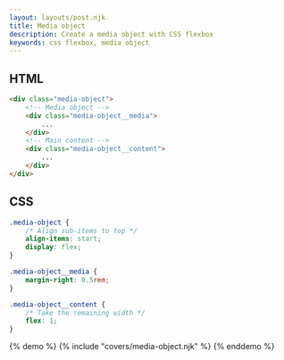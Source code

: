 ```yaml
---
layout: layouts/post.njk
title: Media object
description: Create a media object with CSS flexbox
keywords: css flexbox, media object
---
```


## HTML

```html
<div class="media-object">
    <!-- Media object -->
    <div class="media-object__media">
        ...
    </div>
    <!-- Main content -->
    <div class="media-object__content">
        ...
    </div>
</div>
```

## CSS

```css
.media-object {
    /* Align sub-items to top */
    align-items: start;
    display: flex;
}

.media-object__media {
    margin-right: 0.5rem;
}

.media-object__content {
    /* Take the remaining width */
    flex: 1;
}
```

{% demo %}
{% include "covers/media-object.njk" %}
{% enddemo %}

